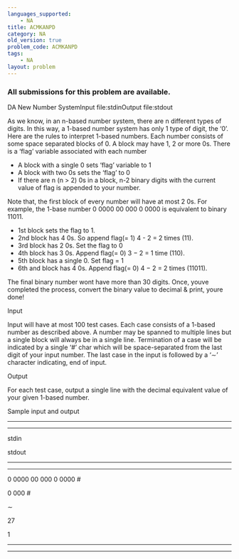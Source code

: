 ```yaml
---
languages_supported:
    - NA
title: ACMKANPD
category: NA
old_version: true
problem_code: ACMKANPD
tags:
    - NA
layout: problem
---
```

###  All submissions for this problem are available. 

<a id="x1-5r4" name="x1-5r4"></a> DA New Number SystemInput file:stdinOutput file:stdout





As we know, in an n-based number system, there are n different types of digits. In this way, a 1-based number system has only 1 type of digit, the ‘0’. Here are the rules to interpret 1-based numbers. Each number consists of some space separated blocks of 0. A block may have 1, 2 or more 0s. There is a ‘flag’ variable associated with each number

- A block with a single 0 sets ‘flag’ variable to 1
- A block with two 0s sets the ‘flag’ to 0
- If there are n (n > 2) 0s in a block, n-2 binary digits with the current value of flag is appended to your number.

Note that, the first block of every number will have at most 2 0s. For example, the 1-base number 0 0000 00 000 0 0000 is equivalent to binary 11011.

- 1st block sets the flag to 1.
- 2nd block has 4 0s. So append flag(= 1) 4 - 2 = 2 times (11).
- 3rd block has 2 0s. Set the flag to 0
- 4th block has 3 0s. Append flag(= 0) 3 − 2 = 1 time (110).
- 5th block has a single 0. Set flag = 1
- 6th and block has 4 0s. Append flag(= 0) 4 − 2 = 2 times (11011).

The final binary number wont have more than 30 digits. Once, youve completed the process, convert the binary value to decimal & print, youre done!

Input

Input will have at most 100 test cases. Each case consists of a 1-based number as described above. A number may be spanned to multiple lines but a single block will always be in a single line. Termination of a case will be indicated by a single ‘#’ char which will be space-separated from the last digit of your input number. The last case in the input is followed by a ‘∼’ character indicating, end of input.

Output

For each test case, output a single line with the decimal equivalent value of your given 1-based number.

Sample input and output

- - - - - -

- - - - - -

stdin

stdout

- - - - - -

- - - - - -

0 0000 00 000 0 0000 \#

0 000 \#

∼



27

1



- - - - - -

- - - - - -